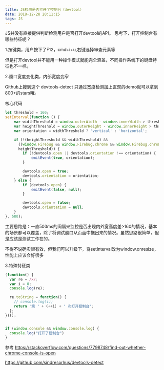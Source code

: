 ```yaml
---
title: JS检测是否打开了控制台（devtool）
date: 2018-12-28 20:11:15
tags: JS
---
```

JS并没有直接提供判断检测用户是否打开devtool的API。
思考下，打开控制台有哪些特征呢？
<!-- more -->

1.按键类，用户按下了F12，cmd+i+u,右键选择审查元素等

但是打开devtool并不能用一种操作模式就能完全涵盖，不同操作系统下的键盘特征也不一样。

2.窗口宽度变化类，内部宽度变窄

Github上搜到这个 devtools-detect 只通过宽度检测加上直观的demo就可以拿到800+的stars哦。

核心代码

```js
let threshold = 160;
setInterval(function () {
    var widthThreshold = window.outerWidth - window.innerWidth > threshold;
    var heightThreshold = window.outerHeight - window.innerHeight > threshold;
    var orientation = widthThreshold ? 'vertical' : 'horizontal';

    if (!(heightThreshold && widthThreshold) &&
      ((window.Firebug && window.Firebug.chrome && window.Firebug.chrome.isInitialized) || widthThreshold || 
      heightThreshold)) {
        if (!devtools.open || devtools.orientation !== orientation) {
            emitEvent(true, orientation);
        }

        devtools.open = true;
        devtools.orientation = orientation;
    } else {
        if (devtools.open) {
            emitEvent(false, null);
        }

        devtools.open = false;
        devtools.orientation = null;
    }
}, 500);
```
主要思路是：一直500ms的间隔来监控是否出现内外宽高度差>160的情况，基本的场景都可以覆盖，除了将调试窗口从页面中拖出来的情况。虽然思路很简单，但是应该是测试工作在的。

不得不说确实很有效，但我们可以升级下，将setInterval改为window.onresize，性能上应该会好很多

3.特殊特征类
```js
(function() {
  var re = /x/;
  var i = 0;
  console.log(re);

  re.toString = function() {
    // console.log(i);
    return '第 ' + (++i) + ' 次打开控制台';
  };
})();


if (window.console && window.console.log) {
  console.log("打开了控制台")
}
```
参考 https://stackoverflow.com/questions/7798748/find-out-whether-chrome-console-is-open

https://github.com/sindresorhus/devtools-detect